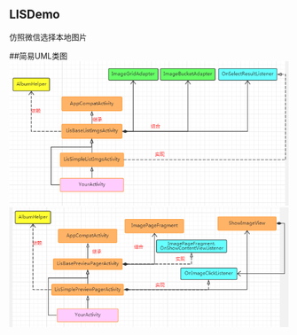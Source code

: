 ## LISDemo
仿照微信选择本地图片

##简易UML类图
![图片1](https://github.com/cocolove2/LISDemo/blob/master/app/screenshot/pic1.png)
![图片2](https://github.com/cocolove2/LISDemo/blob/master/app/screenshot/pic2.png)

